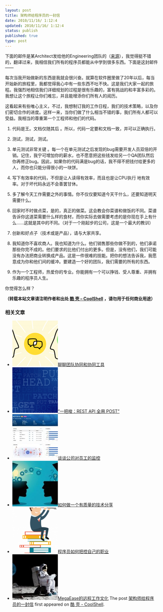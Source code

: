 ```yaml
---
layout: post
title: 架构师给程序员的一封信
date: 2010/11/16/ 1:12:4
updated: 2010/11/16/ 1:12:4
status: publish
published: true
type: post
---
```


下面的邮件是某Architect发给他的Engineering团队的（[来源](http://blog.kapilkaisare.info/from-an-architect-to-a-programmer?c=1)），我觉得挺不错的，翻译过来，我相信我们所有的程序员都能从中学到很多东西。下面是这封邮件——



每次当我开始做新的东西是我就会很兴奋。就算在软件圈里做了20年以后，每当开始新的旅程里，我都觉得我心中有一些东西不吐不快。这是我们大家一起的旅程。我强烈地相信我们详细规划的过程是很有乐趣的，富有挑战的和丰富多彩的。我想让这个旅程让你们难忘，并且能增添你们所有人的阅历。


这看起来有些唯心主义，不过，我想制订我的工作日程，我们的技术策略，以及你们密切合作的进度。这样一来，当你们做了什么相当不错的事，我们所有人都可以受益。我相当的尊重第一个工程师和他们的代码。


1. 代码是王。文档仅随其后 。所以，代码一定要和文档一致，并可以正确执行。


2. 测试，测试，测试。


3. 单元测试非常关键 。每一个在单元测试之后发现的bug需要开发人员双倍的开销。记住，我宁可增加你的薪水，也不愿意把这些钱发给另一个QA团队然后你再修正bug。因此，如果你的代码满是bug的话，我不得不把钱付给更多的人，而你也只能分得很小的一块饼。


4. 写下有效率的代码，不但是让人读得有效率，而且也是让CPU执行 地有效率。对于坏代码永远不会善罢甘休。


5. 多了解今天工作需要之外的事情。你不仅仅要知道今天干什么，还要知道明天需要什么。



6. 回家时不时做点菜，是的，真正的做菜。这会教会你菜谱和做饭的不同。菜谱告诉你这道菜需要什么样的食材，而你实际去做需要考虑的是你现在手上有什么……这就是其中的不同。（对于一个刚起步的公司，这是一个最大的教训）


7. 创新和好点子（技术或是产品），请与大家共享。


8. 我知道你不喜欢商人。我也知道为什么。他们销售那些你做不到的，他们承诺那些你完不成的。他们要求的比他们付出的更多。但是，没有他们，我们可能没有办法把商业转换成产品。这是一件很难的技能。把你的想法告诉我，我愿意成为你和他们间的缓冲。要建造一个好的团队，我们需要的所有的东西。


9. 作为一个工程师，热爱你的专业。你能拥有一个可以挣钱、受人尊重、并拥有乐趣的程序员人生。


你觉得怎么样？





**（转载本站文章请注明作者和出处 [酷 壳 – CoolShell](https://coolshell.cn/) ，请勿用于任何商业用途）**



### 相关文章

* [![聊聊团队协同和协同工具](../wp-content/uploads/2022/10/communication-150x150.png)](https://coolshell.cn/articles/22298.html)[聊聊团队协同和协同工具](https://coolshell.cn/articles/22298.html)
* [![“一把梭：REST API 全用 POST”](../wp-content/uploads/2022/02/http_method-150x150.png)](https://coolshell.cn/articles/22173.html)[“一把梭：REST API 全用 POST”](https://coolshell.cn/articles/22173.html)
* [![谈谈公司对员工的监控](../wp-content/uploads/2022/02/monitoring-150x150.jpeg)](https://coolshell.cn/articles/22157.html)[谈谈公司对员工的监控](https://coolshell.cn/articles/22157.html)
* [![如何做一个有质量的技术分享](../wp-content/uploads/2021/07/knowledge_sharing-300x169-1-150x150.jpeg)](https://coolshell.cn/articles/21589.html)[如何做一个有质量的技术分享](https://coolshell.cn/articles/21589.html)
* [![程序员如何把控自己的职业](../wp-content/uploads/2020/08/programmer.01-e1596792460687-150x150.png)](https://coolshell.cn/articles/20977.html)[程序员如何把控自己的职业](https://coolshell.cn/articles/20977.html)
* [![MegaEase的远程工作文化](../wp-content/uploads/2020/01/remote-150x150.jpg)](https://coolshell.cn/articles/20765.html)[MegaEase的远程工作文化](https://coolshell.cn/articles/20765.html)
The post [架构师给程序员的一封信](https://coolshell.cn/articles/3281.html) first appeared on [酷 壳 - CoolShell](https://coolshell.cn).
